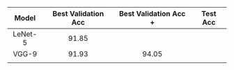 |  Model  | Best Validation Acc | Best Validation Acc + | Test Acc |
| :-----: | :-----------------: | :-------------------: | -------- |
| LeNet-5 |        91.85        |                       |          |
|  VGG-9  |        91.93        |         94.05         |          |
|         |                     |                       |          |



